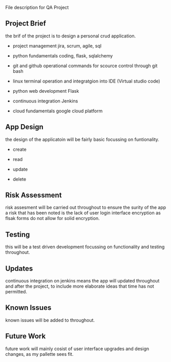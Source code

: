 File description for QA Project

Project Brief
----------------------------------------------------------------
the brif of the project is to design a personal crud application.

- project management
    jira, scrum, agile, sql

- python fundamentals
    coding, flask, sqlalchemy

- git and github
    operational commands for scource control through git bash

- linux 
    terminal operation and integratgion into IDE (Virtual studio code)

- python web development
    Flask

- continuous integration
    Jenkins

- cloud fundamentals
    google cloud platform



App Design
-------------------------------
the design of the applicatoin will be fairly basic focussing on funtionality.

- create

- read

- update

- delete


Risk Assessment
------------------------------------
risk assesment will be carried out throughout to ensure the surity of the app
a risk that has been noted is the lack of user login interface encryption as flsak forms do not allow for solid encryption.


Testing
------------------------------------
this will be a test driven development focussing on functionality and testing throughout.




Updates
------------------------------------
continuous integration on jenkins means the app will updated throughout and after the project, to include more elaborate ideas that time has not permitted.



Known Issues
------------------------------------
known issues will be added to throughout.



Future Work
------------------------------------
future work will mainly cosist of user interface upgrades and design changes, as my pallette sees fit.